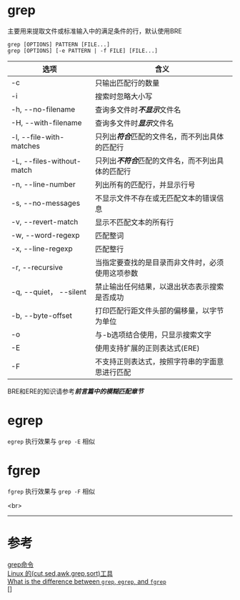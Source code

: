 # grep 
主要用来提取文件或标准输入中的满足条件的行，默认使用BRE

```
grep [OPTIONS] PATTERN [FILE...]
grep [OPTIONS] [-e PATTERN | -f FILE] [FILE...]
```

|选项 | 含义 |
|--- |--- |
|-c | 只输出匹配行的数量 |
|-i | 搜索时忽略大小写 |
|-h, --no-filename | 查询多文件时***不显示***文件名 |
|-H,  --with-filename | 查询多文件时***显示***文件名 |
|-l, --file-with-matches  | 只列出***符合***匹配的文件名，而不列出具体的匹配行 |
|-L, --files-without-match  | 只列出***不符合***匹配的文件名，而不列出具体的匹配行 |
|-n, --line-number  | 列出所有的匹配行，并显示行号 |
|-s, --no-messages | 不显示文件不存在或无匹配文本的错误信息 |
|-v, --revert-match | 显示不匹配文本的所有行 |
|-w, --word-regexp  | 匹配整词 |
|-x, --line-regexp  | 匹配整行 |
|-r, --recursive | 当指定要查找的是目录而非文件时，必须使用这项参数 |
|-q, --quiet， --silent | 禁止输出任何结果，以退出状态表示搜索是否成功 |
|-b, --byte-offset  | 打印匹配行距文件头部的偏移量，以字节为单位 |
|-o | 与-b选项结合使用，只显示搜索文字 |
|-E | 使用支持扩展的正则表达式(ERE) |
|-F | 不支持正则表达式，按照字符串的字面意思进行匹配 |

BRE和ERE的知识请参考***前言篇中的模糊匹配章节***



# egrep
`egrep` 执行效果与 `grep -E` 相似



# fgrep
`fgrep` 执行效果与 `grep -F` 相似



<br\>

---

# 参考

[grep命令][1]  
[Linux 的(cut,sed,awk,grep,sort)工具][2]  
[What is the difference between `grep`, `egrep`, and `fgrep`][3]  
[]

[1]: http://man.linuxde.net/grep
[2]: http://youbingchenyoubing.leanote.com/post/Linux-%E7%9A%84-cut-sed-awk-grep-sort-%E5%B7%A5%E5%85%B7
[3]: https://unix.stackexchange.com/questions/17949/what-is-the-difference-between-grep-egrep-and-fgrep